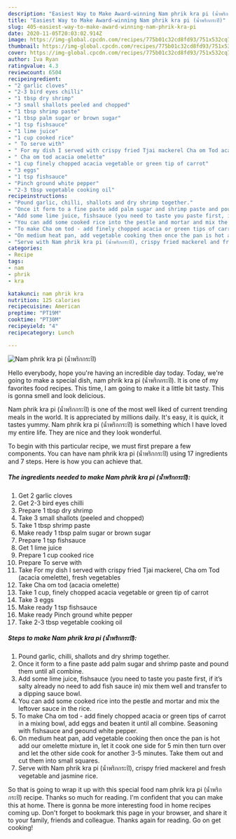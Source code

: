 ```yaml
---
description: "Easiest Way to Make Award-winning Nam phrik kra pi (น้ำพริกกระปิ)"
title: "Easiest Way to Make Award-winning Nam phrik kra pi (น้ำพริกกระปิ)"
slug: 405-easiest-way-to-make-award-winning-nam-phrik-kra-pi
date: 2020-11-05T20:03:02.914Z
image: https://img-global.cpcdn.com/recipes/775b01c32cd8fd93/751x532cq70/nam-phrik-kra-pi-น้ำพริกกระปิ-recipe-main-photo.jpg
thumbnail: https://img-global.cpcdn.com/recipes/775b01c32cd8fd93/751x532cq70/nam-phrik-kra-pi-น้ำพริกกระปิ-recipe-main-photo.jpg
cover: https://img-global.cpcdn.com/recipes/775b01c32cd8fd93/751x532cq70/nam-phrik-kra-pi-น้ำพริกกระปิ-recipe-main-photo.jpg
author: Iva Ryan
ratingvalue: 4.3
reviewcount: 6504
recipeingredient:
- "2 garlic cloves"
- "2-3 bird eyes chilli"
- "1 tbsp dry shrimp"
- "3 small shallots peeled and chopped"
- "1 tbsp shrimp paste"
- "1 tbsp palm sugar or brown sugar"
- "1 tsp fishsauce"
- "1 lime juice"
- "1 cup cooked rice"
- " To serve with"
- " For my dish I served with crispy fried Tjai mackerel Cha om Tod acacia omelette fresh vegetables"
- " Cha om tod acacia omelette"
- "1 cup finely chopped acacia vegetable or green tip of carrot"
- "3 eggs"
- "1 tsp fishsauce"
- "Pinch ground white pepper"
- "2-3 tbsp vegetable cooking oil"
recipeinstructions:
- "Pound garlic, chilli, shallots and dry shrimp together."
- "Once it form to a fine paste add palm sugar and shrimp paste and pound them until all combine."
- "Add some lime juice, fishsauce (you need to taste you paste first, if it’s salty already no need to add fish sauce in) mix them well and transfer to a dipping sauce bowl."
- "You can add some cooked rice into the pestle and mortar and mix the leftover sauce in the rice."
- "To make Cha om tod - add finely chopped acacia or green tips of carrot in a mixing bowl, add eggs and beaten it until all combine. Seasoning with fishsauce and geound white pepper."
- "On medium heat pan, add vegetable cooking then once the pan is hot add our omelette mixture in, let it cook one side for 5 min then turn over and let the other side cook for another 3-5 minutes. Take them out and cut them into small squares."
- "Serve with Nam phrik kra pi (น้ำพริกกระปิ), crispy fried mackerel and fresh vegetable and jasmine rice."
categories:
- Recipe
tags:
- nam
- phrik
- kra

katakunci: nam phrik kra 
nutrition: 125 calories
recipecuisine: American
preptime: "PT19M"
cooktime: "PT30M"
recipeyield: "4"
recipecategory: Lunch

---
```



![Nam phrik kra pi (น้ำพริกกระปิ)](https://img-global.cpcdn.com/recipes/775b01c32cd8fd93/751x532cq70/nam-phrik-kra-pi-น้ำพริกกระปิ-recipe-main-photo.jpg)

Hello everybody, hope you're having an incredible day today. Today, we're going to make a special dish, nam phrik kra pi (น้ำพริกกระปิ). It is one of my favorites food recipes. This time, I am going to make it a little bit tasty. This is gonna smell and look delicious.

Nam phrik kra pi (น้ำพริกกระปิ) is one of the most well liked of current trending meals in the world. It is appreciated by millions daily. It's easy, it is quick, it tastes yummy. Nam phrik kra pi (น้ำพริกกระปิ) is something which I have loved my entire life. They are nice and they look wonderful.




To begin with this particular recipe, we must first prepare a few components. You can have nam phrik kra pi (น้ำพริกกระปิ) using 17 ingredients and 7 steps. Here is how you can achieve that.

<!--inarticleads1-->

##### The ingredients needed to make Nam phrik kra pi (น้ำพริกกระปิ):

1. Get 2 garlic cloves
1. Get 2-3 bird eyes chilli
1. Prepare 1 tbsp dry shrimp
1. Take 3 small shallots (peeled and chopped)
1. Take 1 tbsp shrimp paste
1. Make ready 1 tbsp palm sugar or brown sugar
1. Prepare 1 tsp fishsauce
1. Get 1 lime juice
1. Prepare 1 cup cooked rice
1. Prepare  To serve with
1. Take  For my dish I served with crispy fried Tjai mackerel, Cha om Tod (acacia omelette), fresh vegetables
1. Take  Cha om tod (acacia omelette)
1. Take 1 cup, finely chopped acacia vegetable or green tip of carrot
1. Take 3 eggs
1. Make ready 1 tsp fishsauce
1. Make ready Pinch ground white pepper
1. Take 2-3 tbsp vegetable cooking oil




<!--inarticleads2-->

##### Steps to make Nam phrik kra pi (น้ำพริกกระปิ):

1. Pound garlic, chilli, shallots and dry shrimp together.
1. Once it form to a fine paste add palm sugar and shrimp paste and pound them until all combine.
1. Add some lime juice, fishsauce (you need to taste you paste first, if it’s salty already no need to add fish sauce in) mix them well and transfer to a dipping sauce bowl.
1. You can add some cooked rice into the pestle and mortar and mix the leftover sauce in the rice.
1. To make Cha om tod - add finely chopped acacia or green tips of carrot in a mixing bowl, add eggs and beaten it until all combine. Seasoning with fishsauce and geound white pepper.
1. On medium heat pan, add vegetable cooking then once the pan is hot add our omelette mixture in, let it cook one side for 5 min then turn over and let the other side cook for another 3-5 minutes. Take them out and cut them into small squares.
1. Serve with Nam phrik kra pi (น้ำพริกกระปิ), crispy fried mackerel and fresh vegetable and jasmine rice.




So that is going to wrap it up with this special food nam phrik kra pi (น้ำพริกกระปิ) recipe. Thanks so much for reading. I'm confident that you can make this at home. There is gonna be more interesting food in home recipes coming up. Don't forget to bookmark this page in your browser, and share it to your family, friends and colleague. Thanks again for reading. Go on get cooking!
